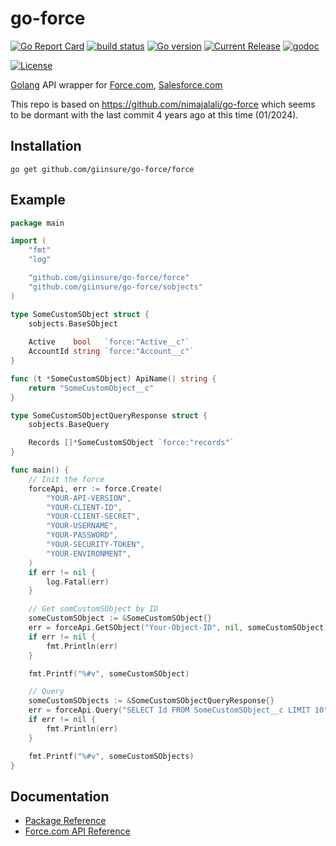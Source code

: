 # go-force


[![Go Report Card](https://goreportcard.com/badge/github.com/giinsure/go-force)](https://goreportcard.com/report/github.com/giinsure/go-force)
[![build status](https://github.com/giinsure/go-force/workflows/build/badge.svg)](https://github.com/giinsure/go-force/actions?query=workflow%3Abuild)
[![Go version](https://img.shields.io/github/go-mod/go-version/giinsure/go-force)](https://github.com/giinsure/go-force/blob/master/go.mod)
[![Current Release](https://img.shields.io/github/v/release/giinsure/go-force.svg)](https://github.com/giinsure/go-force/releases)
[![godoc](https://godoc.org/github.com/giinsure/go-force?status.svg)](https://godoc.org/github.com/giinsure/go-force)
<!-- [![Go Coverage](https://github.com/giinsure/go-force/wiki/coverage.svg)](https://raw.githack.com/wiki/giinsure/go-force/coverage.html) -->
[![License](https://img.shields.io/github/license/giinsure/go-force)](https://github.com/giinsure/go-force/blob/master/LICENSE)

[Golang](http://golang.org/) API wrapper for [Force.com](http://www.force.com/), [Salesforce.com](http://www.salesforce.com/)


This repo is based on https://github.com/nimajalali/go-force which seems to be dormant with the last commit 4 years ago at this time (01/2024).

## Installation

	go get github.com/giinsure/go-force/force

## Example

```go
package main

import (
	"fmt"
	"log"

	"github.com/giinsure/go-force/force"
	"github.com/giinsure/go-force/sobjects"
)

type SomeCustomSObject struct {
	sobjects.BaseSObject
	
	Active    bool   `force:"Active__c"`
	AccountId string `force:"Account__c"`
}

func (t *SomeCustomSObject) ApiName() string {
	return "SomeCustomObject__c"
}

type SomeCustomSObjectQueryResponse struct {
	sobjects.BaseQuery

	Records []*SomeCustomSObject `force:"records"`
}

func main() {
	// Init the force
	forceApi, err := force.Create(
		"YOUR-API-VERSION",
		"YOUR-CLIENT-ID",
		"YOUR-CLIENT-SECRET",
		"YOUR-USERNAME",
		"YOUR-PASSWORD",
		"YOUR-SECURITY-TOKEN",
		"YOUR-ENVIRONMENT",
	)
	if err != nil {
		log.Fatal(err)
	}

	// Get somCustomSObject by ID
	someCustomSObject := &SomeCustomSObject{}
	err = forceApi.GetSObject("Your-Object-ID", nil, someCustomSObject)
	if err != nil {
		fmt.Println(err)
	}

	fmt.Printf("%#v", someCustomSObject)

	// Query
	someCustomSObjects := &SomeCustomSObjectQueryResponse{}
	err = forceApi.Query("SELECT Id FROM SomeCustomSObject__c LIMIT 10", someCustomSObjects)
	if err != nil {
		fmt.Println(err)
	}

	fmt.Printf("%#v", someCustomSObjects)
}
```

## Documentation 

* [Package Reference](http://godoc.org/github.com/giinsure/go-force/force)
* [Force.com API Reference](http://www.salesforce.com/us/developer/docs/api_rest/)